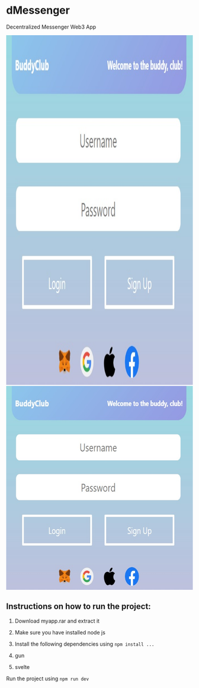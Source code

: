 # dMessenger
Decentralized Messenger Web3 App

<img src = "screenshot.jpg" width="625" height="940">
<img src = "screenshot.jpg" width="668" height="548">

## Instructions on how to run the project:

1) Download myapp.rar and extract it

2) Make sure you have installed node js

3) Install the following dependencies using `npm install ...`

1) gun
2) svelte

Run the project using `npm run dev`
